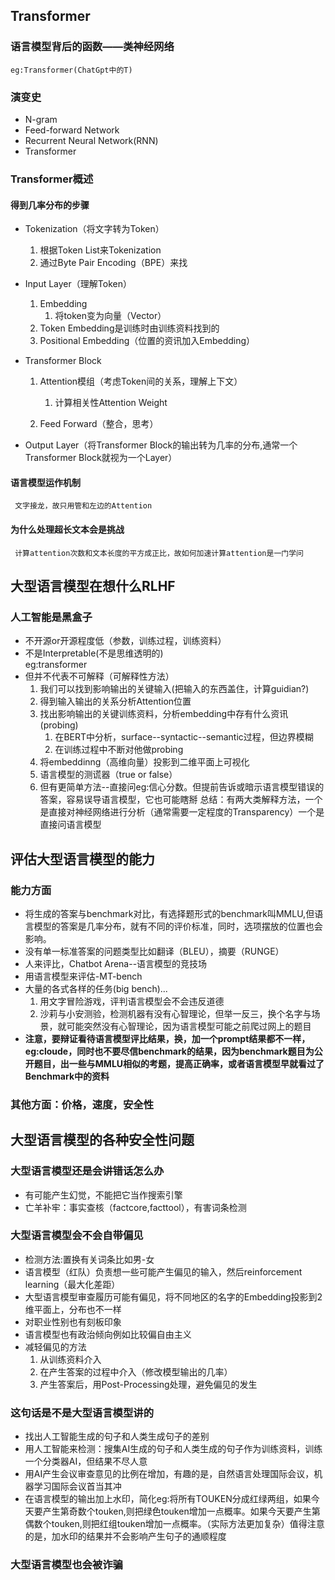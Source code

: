 ## Transformer
### 语言模型背后的函数——类神经网络
    eg:Transformer(ChatGpt中的T)
### **演变史**
   - N-gram
   - Feed-forward Network
   - Recurrent Neural Network(RNN)
   - Transformer
### **Transformer概述**
#### 得到几率分布的步骤
   - Tokenization（将文字转为Token）
     1.  根据Token List来Tokenization
     2.  通过Byte Pair Encoding（BPE）来找
   
   - Input Layer（理解Token）
     1. Embedding
        1. 将token变为向量（Vector）
     2. Token Embedding是训练时由训练资料找到的
     3. Positional Embedding（位置的资讯加入Embedding）
   - Transformer Block
     1. Attention模组（考虑Token间的关系，理解上下文）
        1. 计算相关性Attention Weight
   

     2. Feed Forward（整合，思考）
   - Output Layer（将Transformer Block的输出转为几率的分布,通常一个Transformer Block就视为一个Layer）
#### 语言模型运作机制
     文字接龙，故只用管和左边的Attention
#### 为什么处理超长文本会是挑战
     计算attention次数和文本长度的平方成正比，故如何加速计算attention是一门学问


## 大型语言模型在想什么RLHF
### 人工智能是黑盒子
   - 不开源or开源程度低（参数，训练过程，训练资料）
   - 不是Interpretable(不是思维透明的)          
      eg:transformer
   - 但并不代表不可解释（可解释性方法）
      1. 我们可以找到影响输出的关键输入(把输入的东西盖住，计算guidian?)
      2. 得到输入输出的关系分析Attention位置
      3. 找出影响输出的关键训练资料，分析embedding中存有什么资讯(probing)
         1. 在BERT中分析，surface--syntactic--semantic过程，但边界模糊
         2. 在训练过程中不断对他做probing
      4. 将embeddinng（高维向量）投影到二维平面上可视化
      5. 语言模型的测谎器（true or false）
      6. 但有更简单方法--直接问eg:信心分数。但提前告诉或暗示语言模型错误的答案，容易误导语言模型，它也可能瞎掰
总结：有两大类解释方法，一个是直接对神经网络进行分析（通常需要一定程度的Transparency）一个是直接问语言模型


## 评估大型语言模型的能力
### 能力方面
   - 将生成的答案与benchmark对比，有选择题形式的benchmark叫MMLU,但语言模型的答案是几率分布，就有不同的评价标准，同时，选项摆放的位置也会影响。
   - 没有单一标准答案的问题类型比如翻译（BLEU），摘要（RUNGE）
   - 人来评比，Chatbot Arena--语言模型的竞技场
   - 用语言模型来评估-MT-bench
   - 大量的各式各样的任务(big bench)...
     1. 用文字冒险游戏，评判语言模型会不会违反道德
     2. 沙莉与小安测验，检测机器有没有心智理论，但举一反三，换个名字与场景，就可能突然没有心智理论，因为语言模型可能之前爬过网上的题目
   -  **注意，要辩证看待语言模型评比结果，换，加一个prompt结果都不一样，eg:cloude，同时也不要尽信benchmark的结果，因为benchmark题目为公开题目，出一些与MMLU相似的考题，提高正确率，或者语言模型早就看过了Benchmark中的资料**
### 其他方面：价格，速度，安全性

## 大型语言模型的各种安全性问题
### 大型语言模型还是会讲错话怎么办
- 有可能产生幻觉，不能把它当作搜索引擎
- 亡羊补牢：事实查核（factcore,facttool），有害词条检测
### 大型语言模型会不会自带偏见
- 检测方法:置换有关词条比如男-女
- 语言模型（红队）负责想一些可能产生偏见的输入，然后reinforcement learning（最大化差距）
- 大型语言模型审查履历可能有偏见，将不同地区的名字的Embedding投影到2维平面上，分布也不一样
- 对职业性别也有刻板印象
- 语言模型也有政治倾向例如比较偏自由主义
- 减轻偏见的方法
  1. 从训练资料介入
  2. 在产生答案的过程中介入（修改模型输出的几率）
  3. 产生答案后，用Post-Processing处理，避免偏见的发生
### 这句话是不是大型语言模型讲的
- 找出人工智能生成的句子和人类生成句子的差别
- 用人工智能来检测：搜集AI生成的句子和人类生成的句子作为训练资料，训练一个分类器AI，但结果不尽人意
- 用AI产生会议审查意见的比例在增加，有趣的是，自然语言处理国际会议，机器学习国际会议首当其冲
- 在语言模型的输出加上水印，简化eg:将所有TOUKEN分成红绿两组，如果今天要产生第奇数个touken,则把绿色touken增加一点概率。如果今天要产生第偶数个touken,则把红组touken增加一点概率。（实际方法更加复杂）值得注意的是，加水印的结果并不会影响产生句子的通顺程度
### 大型语言模型也会被诈骗